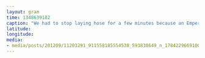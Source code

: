 ```yaml
---
layout: gram
time: 1348639182
caption: "We had to stop laying hose for a few minutes because an Emperor Penguin was in our way. Can you see him up there?"
latitude: 
longitude: 
media:
- media/posts/201209/11203291_911558185554538_593838649_n_17842296691000351.jpg
---
```

